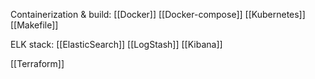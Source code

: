Containerization & build:
	[[Docker]]
	[[Docker-compose]]
	[[Kubernetes]]
	[[Makefile]]
	

ELK stack:
	[[ElasticSearch]]
	[[LogStash]]
	[[Kibana]]

[[Terraform]]
